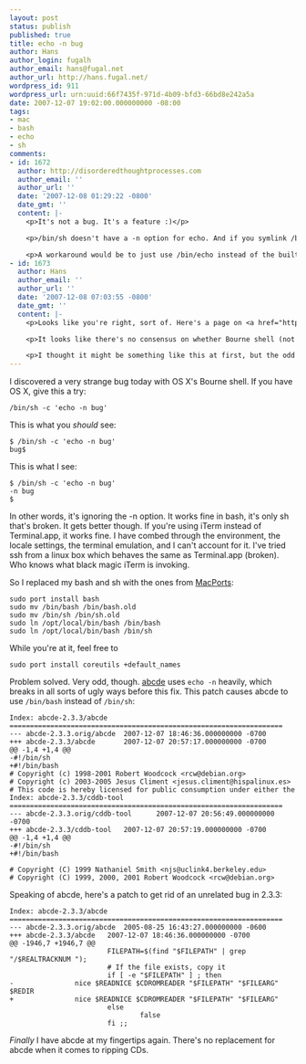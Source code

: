 ```yaml
---
layout: post
status: publish
published: true
title: echo -n bug
author: Hans
author_login: fugalh
author_email: hans@fugal.net
author_url: http://hans.fugal.net/
wordpress_id: 911
wordpress_url: urn:uuid:66f7435f-971d-4b09-bfd3-66bd8e242a5a
date: 2007-12-07 19:02:00.000000000 -08:00
tags:
- mac
- bash
- echo
- sh
comments:
- id: 1672
  author: http://disorderedthoughtprocesses.com
  author_email: ''
  author_url: ''
  date: '2007-12-08 01:29:22 -0800'
  date_gmt: ''
  content: |-
    <p>It's not a bug. It's a feature :)</p>

    <p>/bin/sh doesn't have a -n option for echo. And if you symlink /bin/sh to bash and/or you invoke bash as /bin/sh (by, for example, prefacing your script with #!/bin/sh) it will behave like /bin/sh</p>

    <p>A workaround would be to just use /bin/echo instead of the built-in command.</p>
- id: 1673
  author: Hans
  author_email: ''
  author_url: ''
  date: '2007-12-08 07:03:55 -0800'
  date_gmt: ''
  content: |-
    <p>Looks like you're right, sort of. Here's a page on <a href="http://www.in-ulm.de/~mascheck/various/echo/" rel="nofollow">echo behavior.</a></p>

    <p>It looks like there's no consensus on whether Bourne shell (not bash) has <code>echo -n</code>, but I notice that it says the POSIX echo doesn't.</p>

    <p>I thought it might be something like this at first, but the odd behavior in iTerm was a red herring. I'm reinstating the original <code>/bin/bash</code> and <code>/bin/sh</code>, and calling it a bug in abcde.</p>
---
```

<p>I discovered a very strange bug today with OS X's Bourne shell. If you have OS X, give this a try:</p>

<pre><code>/bin/sh -c 'echo -n bug'
</code></pre>

<p>This is what you <em>should</em> see:</p>

<pre><code>$ /bin/sh -c 'echo -n bug'
bug$
</code></pre>

<p>This is what I see:</p>

<pre><code>$ /bin/sh -c 'echo -n bug'
-n bug
$
</code></pre>

<p>In other words, it's ignoring the -n option. It works fine in bash, it's only sh that's broken. It gets better though. If you're using iTerm instead of Terminal.app, it works fine. I have combed through the environment, the locale settings, the terminal emulation, and I can't account for it. I've tried ssh from a linux box which behaves the same as Terminal.app (broken). Who knows what black magic iTerm is invoking.</p>

<p>So I replaced my bash and sh with the ones from <a href="http://macports.org">MacPorts</a>:</p>

<pre><code>sudo port install bash
sudo mv /bin/bash /bin/bash.old
sudo mv /bin/sh /bin/sh.old
sudo ln /opt/local/bin/bash /bin/bash
sudo ln /opt/local/bin/bash /bin/sh
</code></pre>

<p>While you're at it, feel free to</p>

<pre><code>sudo port install coreutils +default_names
</code></pre>

<p>Problem solved. Very odd, though. <a href="http://www.hispalinux.es/~data/abcde.php">abcde</a> uses <code>echo -n</code> heavily, which breaks in all sorts of ugly ways before this fix. This patch causes abcde to use <code>/bin/bash</code> instead of <code>/bin/sh</code>:</p>

<pre><code>Index: abcde-2.3.3/abcde
===================================================================
--- abcde-2.3.3.orig/abcde  2007-12-07 18:46:36.000000000 -0700
+++ abcde-2.3.3/abcde       2007-12-07 20:57:17.000000000 -0700
@@ -1,4 +1,4 @@
-#!/bin/sh
+#!/bin/bash
# Copyright (c) 1998-2001 Robert Woodcock &lt;rcw@debian.org&gt;
# Copyright (c) 2003-2005 Jesus Climent &lt;jesus.climent@hispalinux.es&gt;
# This code is hereby licensed for public consumption under either the
Index: abcde-2.3.3/cddb-tool
===================================================================
--- abcde-2.3.3.orig/cddb-tool      2007-12-07 20:56:49.000000000 -0700
+++ abcde-2.3.3/cddb-tool   2007-12-07 20:57:19.000000000 -0700
@@ -1,4 +1,4 @@
-#!/bin/sh
+#!/bin/bash

# Copyright (C) 1999 Nathaniel Smith &lt;njs@uclink4.berkeley.edu&gt;
# Copyright (C) 1999, 2000, 2001 Robert Woodcock &lt;rcw@debian.org&gt;
</code></pre>

<p>Speaking of abcde, here's a patch to get rid of an unrelated bug in 2.3.3:</p>

<pre><code>Index: abcde-2.3.3/abcde
===================================================================
--- abcde-2.3.3.orig/abcde  2005-08-25 16:43:27.000000000 -0600
+++ abcde-2.3.3/abcde   2007-12-07 18:46:36.000000000 -0700
@@ -1946,7 +1946,7 @@
                        FILEPATH=$(find "$FILEPATH" | grep "/$REALTRACKNUM ");
                        # If the file exists, copy it
                        if [ -e "$FILEPATH" ] ; then
-               nice $READNICE $CDROMREADER "$FILEPATH" "$FILEARG" $REDIR
+               nice $READNICE $CDROMREADER "$FILEPATH" "$FILEARG"
                        else
                                false
                        fi ;;
</code></pre>

<p><em>Finally</em> I have abcde at my fingertips again. There's no replacement for abcde when it comes to ripping CDs.</p>
